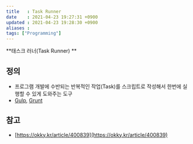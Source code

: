 ```yaml
---
title   : Task Runner
date    : 2021-04-23 19:27:31 +0900
updated : 2021-04-23 19:28:30 +0900
aliases : 
tags: ["Programming"]
---
```

**태스크 러너(Task Runner) ** 

## 정의
- 프로그램 개발에 수반되는 반복적인 작업(Task)를 스크립트로 작성해서 한번에 실행할 수 있게 도와주는 도구 
-  [Gulp](http://gulpjs.com/), [Grunt](https://gruntjs.com/)

## 참고
- [https://okky.kr/article/400839](https://okky.kr/article/400839)
